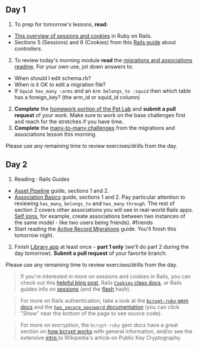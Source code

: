 

## Day 1

1. To prep for tomorrow's lessons, **read:**
  * [This overview of sessions and cookies](http://www.theodinproject.com/ruby-on-rails/sessions-cookies-and-authentication) in Ruby on Rails.
  * Sections 5 (Sessions) and 6 (Cookies) from this [Rails guide](http://guides.rubyonrails.org/action_controller_overview.html#session) about controllers.
2. To review today's morning module **read** the [migrations and associations readme](https://github.com/SF-WDI-LABS/shared_modules/blob/master/04-ruby-rails/migrations-and-associations/27/README.md#activerecord-associations). For your own use, jot down answers to:
  * When should I edit schema.rb?
  * When is it OK to edit a migration file?
  * If `Squid has_many :arms` and an `Arm belongs_to :squid` then which table has a foreign_key? (the arm_id or squid_id column)
2. **Complete** the [homework portion of the Pet Lab](https://github.com/sf-wdi-27-28/rails_validations_errors/blob/master/homework.md) and **submit a pull request** of your work. Make sure to work on the base challenges first and reach for the stretches if you have time.
3. **Complete** the  [many-to-many challenges](https://github.com/SF-WDI-LABS/shared_modules/blob/master/04-ruby-rails/migrations-and-associations/27/many_to_many_challenges.md) from the migrations and associations lesson this morning.

Please use any remaining time to review exercises/drills from the day.


## Day 2

1. Reading : Rails Guides
 * [Asset Pipeline](http://guides.rubyonrails.org/asset_pipeline.html) guide, sections 1 and 2. 
 * [Association Basics](http://guides.rubyonrails.org/association_basics.html) guide, sections 1 and 2. Pay particular attention to reviewing `has_many`, `belongs_to` and `has_many` `through`. The rest of section 2 covers other associations you will see in real-world Rails apps. [Self joins](http://guides.rubyonrails.org/association_basics.html#self-joins), for example, create associations between two instances of the same model - like two users being friends).  #friends
 * Start reading the [Active Record Migrations](http://guides.rubyonrails.org/active_record_migrations.html) guide. You'll finish this tomorrow night.
 
2. Finish [Library app](https://github.com/sf-wdi-27-28/public_library_app) at least once - **part 1 only** (we'll do part 2 during the day tomorrow). **Submit a pull request** of your favorite branch.

Please use any remaining time to review exercises/drills from the day.
 
 >If you're interested in more on sessions and cookies in Rails, you can check out this [helpful blog post](http://www.justinweiss.com/articles/how-rails-sessions-work/), Rails [`Cookies` class docs](http://api.rubyonrails.org/classes/ActionDispatch/Cookies.html), or Rails guides info on [sessions](http://guides.rubyonrails.org/action_controller_overview.html#session) (and the [flash](http://guides.rubyonrails.org/action_controller_overview.html#the-flash) hash).
 
 >For more on Rails authentication, take a look at the [`bcrypt-ruby` gem docs](https://github.com/codahale/bcrypt-ruby) and the [`has_secure_password` documentation](http://api.rubyonrails.org/classes/ActiveModel/SecurePassword/ClassMethods.html#method-i-has_secure_password_source)  (you can click "Show" near the bottom of the page to see source code).
 
> For more on encryption, the `bcrypt-ruby` gem docs have a great section on [how bcrypt works](https://github.com/codahale/bcrypt-ruby#how-bcrypt-works) with general information, and/or see the extensive [intro ](https://en.wikipedia.org/wiki/Public-key_cryptography) to Wikipedia's article on Public Key Cryptography. 
 



<!--
## Day 3

1. Reading 
 *  * Finish reading the [Active Record Migrations](http://guides.rubyonrails.org/active_record_migrations.html) guide. 
2. Lab [Learn git branching](http://pcottle.github.io/learnGitBranching/)

Please use any remaining time to review exercises/drills from the day.

-->
<!--
## Day 4

1. Reading
2. Lab: Vagabond
Attend fundamentals review session

Please use any remaining time to review exercises/drills from the day.
-->
<!--
## Day 5 - Weekend Homework

1. Reading
2. Weekend Lab: Vagabond

Please use any remaining time to review exercises/drills from the week! And don't forget to sleep!
-->
